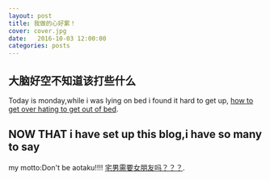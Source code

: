 ```yaml
---
layout: post
title: 我做的心好累！
cover: cover.jpg
date:   2016-10-03 12:00:00
categories: posts
---
```


## 大脑好空不知道该打些什么

Today is monday,while i was lying on bed i found it hard to get up, [how to get over hating to get out of bed](http://www.zhihu.com/question/22587748?sort=created&page=1).

## NOW THAT i have set up this blog,i have so many to say
my motto:Don't be aotaku!!!! [宅男需要女朋友吗？？？](http://www.zhihu.com/question/51183550). 
